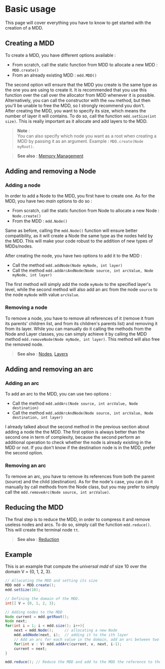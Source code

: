 # Basic usage
This page will cover everything you have to know to get started with the creation of a MDD.

## Creating a MDD
To create a MDD, you have different options available : 
* From scratch, call the static function from MDD to allocate a new MDD : `MDD.create()`
* From an already existing MDD : `mdd.MDD()`

The second option will ensure that the MDD you create is the same type as the one you are using to create it. It is recommended that you use this function over the call over the allocator from MDD whenever it is possible.
Alternatively, you can call the constructor with the `new` method, but then you'll be unable to free the MDD, so I strongly recommend you don't.  
After creating the MDD, you want to specify its size, which means the number of layer it will contains. To do so, call the function `mdd.setSize(int size)`. This is really important as it allocate and add layers to the MDD.

> **Note** :  
> You can also specify which node you want as a root when creating a MDD by passing it as an argument. Example : `MDD.create(Node myRoot)`.

> **See also** : [Memory Management](https://github.com/JungVictor/MDDLib/wiki/Memory-Management)
## Adding and removing a Node
### Adding a node
In order to add a Node to the MDD, you first have to create one. As for the MDD, you have two _main_ options to do so : 
* From scratch, call the static function from Node to allocate a new Node : `Node.create()`
* From the MDD : `mdd.Node()`

Same as before, calling the `mdd.Node()` function will ensure better compatibility, as it will create a Node the same type as the nodes held by the MDD. This will make your code robust to the addition of new types of MDDs/nodes.

After creating the node, you have two options to add it to the MDD : 
* Call the method `mdd.addNode(Node myNode, int layer)`
* Call the method `mdd.addArcAndNode(Node source, int arcValue, Node myNode, int layer)`

The first method will simply add the node `myNode` to the specified layer's level, while the second method will also add an arc from the node `source` to the node `myNode` with value `arcValue`.

### Removing a node
To remove a node, you have to remove all references of it (remove it from its parents' children list, and from its children's parents list) and removing it from its layer. While you can manually do it calling the methods from the Node and Layer classes, you can simply achieve it by calling the MDD method `mdd.removeNode(Node myNode, int layer)`. This method will also free the removed node.


> **See also** : [Nodes](https://github.com/JungVictor/MDDLib/wiki/Structure-and-elements#nodes), [Layers](https://github.com/JungVictor/MDDLib/wiki/Structure-and-elements#layers)
## Adding and removing an arc
### Adding an arc
To add an arc to the MDD, you can use two options : 
* Call the method `mdd.addArc(Node source, int arcValue, Node destination)`
* Call the method `mdd.addArcAndNode(Node source, int arcValue, Node destination, int layer)`

I already talked about the second method in the previous section about adding a node the the MDD. The first option is always better than the second one in term of complexity, because the second perform an additional operation to check whether the node is already existing in the MDD or not. If you don't know if the destination node is in the MDD, prefer the second option.

### Removing an arc
To remove an arc, you have to remove its references from both the parent (source) and the child (destination). As for the node's case, you can do it manually by call methods from the Node class, but you may prefer to simply call the `mdd.removeArc(Node source, int arcValue)`.

## Reducing the MDD
The final step is to reduce the MDD, in order to compress it and remove useless nodes and arcs. To do so, simply call the function `mdd.reduce()`. This will create the terminal node `tt`.

> **See also** : [Reduction](https://github.com/JungVictor/MDDLib/wiki/Operations#reduction)

## Example
This is an example that compute the _universal mdd_ of size 10 over the domain V = {0, 1, 2, 3}.
```java
// Allocating the MDD and setting its size
MDD mdd = MDD.create();
mdd.setSize(10);

// Defining the domain of the MDD.
int[] V = {0, 1, 2, 3};

// Adding nodes to the MDD
Node current = mdd.getRoot();
Node next;
for(int i = 1; i < mdd.size(); i++){
    next = mdd.Node();     // allocating a new Node
    mdd.addNode(next, i);  // adding it to the ith layer
    // Add an arc for each value in the domain, add an arc between two nodes current and next
    for(int v : V) mdd.addArc(current, v, next, i-1);
    current = next;
}

mdd.reduce(); // Reduce the MDD and add to the MDD the reference to the tt node
```
